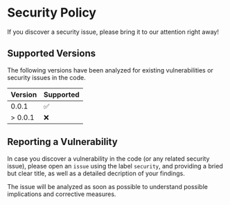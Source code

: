 # Security Policy

If you discover a security issue, please bring it to our attention right away!

## Supported Versions

The following versions have been analyzed for existing vulnerabilities or security issues in the code.

| Version | Supported          |
| ------- | ------------------ |
| 0.0.1   | :white_check_mark: |
| > 0.0.1 | :x:                |

## Reporting a Vulnerability

In case you discover a vulnerability in the code (or any related security issue), please open an `issue` using the label `security`, and providing a bried but clear title, as well as a detailed decription of your findings.

The issue will be analyzed as soon as possible to understand possible implications and corrective measures.
